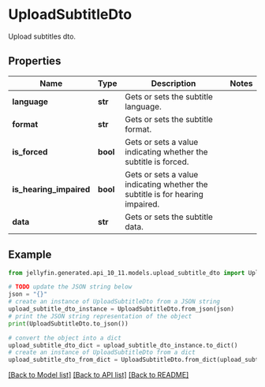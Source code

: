 # UploadSubtitleDto

Upload subtitles dto.

## Properties

Name | Type | Description | Notes
------------ | ------------- | ------------- | -------------
**language** | **str** | Gets or sets the subtitle language. | 
**format** | **str** | Gets or sets the subtitle format. | 
**is_forced** | **bool** | Gets or sets a value indicating whether the subtitle is forced. | 
**is_hearing_impaired** | **bool** | Gets or sets a value indicating whether the subtitle is for hearing impaired. | 
**data** | **str** | Gets or sets the subtitle data. | 

## Example

```python
from jellyfin.generated.api_10_11.models.upload_subtitle_dto import UploadSubtitleDto

# TODO update the JSON string below
json = "{}"
# create an instance of UploadSubtitleDto from a JSON string
upload_subtitle_dto_instance = UploadSubtitleDto.from_json(json)
# print the JSON string representation of the object
print(UploadSubtitleDto.to_json())

# convert the object into a dict
upload_subtitle_dto_dict = upload_subtitle_dto_instance.to_dict()
# create an instance of UploadSubtitleDto from a dict
upload_subtitle_dto_from_dict = UploadSubtitleDto.from_dict(upload_subtitle_dto_dict)
```
[[Back to Model list]](../README.md#documentation-for-models) [[Back to API list]](../README.md#documentation-for-api-endpoints) [[Back to README]](../README.md)


